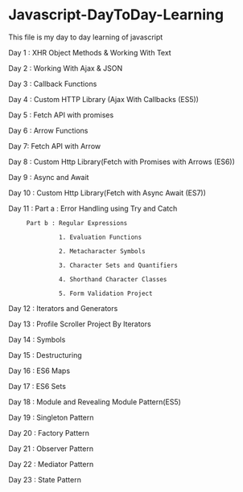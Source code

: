 # Javascript-DayToDay-Learning

This file is my day to day learning of javascript

Day 1 :  XHR Object Methods & Working With Text

Day 2 : Working With Ajax & JSON

Day 3 : Callback Functions

Day 4 : Custom HTTP Library (Ajax With Callbacks (ES5))

Day 5 : Fetch API with promises

Day 6 : Arrow Functions

Day 7: Fetch API with Arrow

Day 8 : Custom Http Library(Fetch with Promises with Arrows (ES6))

Day 9 : Async and Await

Day 10 : Custom Http Library(Fetch with Async Await (ES7))

Day 11 : Part a : Error Handling using Try and Catch 

         Part b : Regular Expressions
         
                  1. Evaluation Functions
                  
                  2. Metacharacter Symbols
                  
                  3. Character Sets and Quantifiers
                  
                  4. Shorthand Character Classes
                  
                  5. Form Validation Project

Day 12  : Iterators and Generators

Day 13 : Profile Scroller Project By Iterators

Day 14 : Symbols

Day 15 : Destructuring 

Day 16 : ES6 Maps

Day 17 : ES6 Sets

Day 18 : Module and Revealing Module Pattern(ES5)

Day 19 : Singleton Pattern

Day 20 : Factory Pattern

Day 21 : Observer Pattern

Day 22 : Mediator Pattern

Day 23 : State Pattern 
